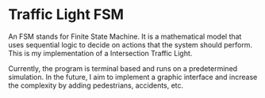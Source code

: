 # Traffic Light FSM
An FSM stands for Finite State Machine. It is a mathematical model that uses sequential logic to decide on actions that the system should perform. This is my implementation of a Intersection Traffic Light. 

Currently, the program is terminal based and runs on a predetermined simulation. In the future, I aim to implement a graphic interface and increase the complexity by adding pedestrians, accidents, etc.

